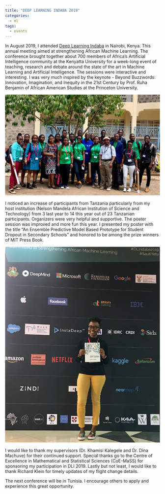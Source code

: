 ```yaml
---
title: "DEEP LEARNING INDABA 2019"
categories:
  - ml
tags:
  - events
---
```

In August 2019, I attended [Deep Learning Indaba](http://www.deeplearningindaba.com) in Nairobi, Kenya. This annual meeting aimed at strengthening African Machine Learning. The conference brought together about 700 members of Africa’s Artificial Intelligence community at the Kenyatta University for a week-long event of teaching, research and debate around the state of the art in Machine Learning and Artificial Intelligence. The sessions were interactive and interesting. I was very much inspired by the keynote - Beyond Buzzwords: Innovation, Imagination, and Inequity in the 21st Century by Prof. Ruha Benjamin of African American Studies at the Princeton University.  

<img src="/assets/images/Tanzania.jpg" class="align-center" alt="">  

I noticed an increase of participants from Tanzania particularly from my host institution (Nelson Mandela African Institution of Science and Technology) from 3 last year to 14 this year out of 23 Tanzanian participants. Organizers were very helpful and supportive. The poster session was improved and more fun this year. I presented my poster with the title “An Ensemble Predictive Model Based Prototype for Student Dropout in Secondary Schools” and honored to be among the prize winners of MIT Press Book.

<img src="/assets/images/winner.jpg" class="align-center" alt=""> 

I would like to thank my supervisors (Dr. Khamisi Kalegele and Dr. Dina Machuve) for their continued support. Special thanks go to the Centre of Excellence in Mathematical and Statistical Sciences (CoE-MaSS) for sponsoring my participation in DLI 2019. Lastly but not least, I would like to thank Richard Klein for timely updates of my flight change details. 
 
The next conference will be in Tunisia. I encourage others to apply and experience this great opportunity. 
   
